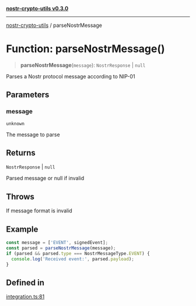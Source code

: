 [**nostr-crypto-utils v0.3.0**](../README.md)

***

[nostr-crypto-utils](../globals.md) / parseNostrMessage

# Function: parseNostrMessage()

> **parseNostrMessage**(`message`): `NostrResponse` \| `null`

Parses a Nostr protocol message according to NIP-01

## Parameters

### message

`unknown`

The message to parse

## Returns

`NostrResponse` \| `null`

Parsed message or null if invalid

## Throws

If message format is invalid

## Example

```typescript
const message = ['EVENT', signedEvent];
const parsed = parseNostrMessage(message);
if (parsed && parsed.type === NostrMessageType.EVENT) {
  console.log('Received event:', parsed.payload);
}
```

## Defined in

[integration.ts:81](https://github.com/HumanjavaEnterprises/nostr-crypto-utils/blob/0f31137ec103ea3e26d2a80b02d4d406d5a6e0d6/src/integration.ts#L81)
